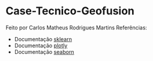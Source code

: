 # Case-Tecnico-Geofusion
Feito por Carlos Matheus Rodrigues Martins
Referências:
* Documentação [sklearn](https://scikit-learn.org/stable/)
* Documentação [plotly](https://plotly.com/python/)
* Documentação [seaborn](https://seaborn.pydata.org)

